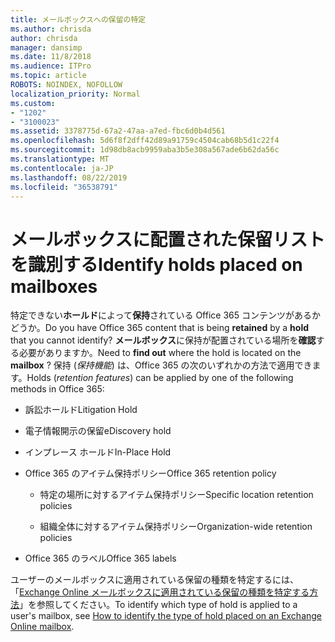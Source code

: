 ```yaml
---
title: メールボックスへの保留の特定
ms.author: chrisda
author: chrisda
manager: dansimp
ms.date: 11/8/2018
ms.audience: ITPro
ms.topic: article
ROBOTS: NOINDEX, NOFOLLOW
localization_priority: Normal
ms.custom:
- "1202"
- "3100023"
ms.assetid: 3378775d-67a2-47aa-a7ed-fbc6d0b4d561
ms.openlocfilehash: 5d6f8f2dff42d89a91759c4504cab68b5d1c22f4
ms.sourcegitcommit: 1d98db8acb9959aba3b5e308a567ade6b62da56c
ms.translationtype: MT
ms.contentlocale: ja-JP
ms.lasthandoff: 08/22/2019
ms.locfileid: "36538791"
---
```

# <a name="identify-holds-placed-on-mailboxes"></a><span data-ttu-id="3b9e6-102">メールボックスに配置された保留リストを識別する</span><span class="sxs-lookup"><span data-stu-id="3b9e6-102">Identify holds placed on mailboxes</span></span>

<span data-ttu-id="3b9e6-103">特定できない**ホールド**によって**保持**されている Office 365 コンテンツがあるかどうか。</span><span class="sxs-lookup"><span data-stu-id="3b9e6-103">Do you have Office 365 content that is being **retained** by a **hold** that you cannot identify?</span></span> <span data-ttu-id="3b9e6-104">**メールボックス**に保持が配置されている場所を**確認**する必要がありますか。</span><span class="sxs-lookup"><span data-stu-id="3b9e6-104">Need to **find out** where the hold is located on the **mailbox** ?</span></span> <span data-ttu-id="3b9e6-105">保持 (*保持機能*) は、Office 365 の次のいずれかの方法で適用できます。</span><span class="sxs-lookup"><span data-stu-id="3b9e6-105">Holds (*retention features*) can be applied by one of the following methods in Office 365:</span></span>
  
- <span data-ttu-id="3b9e6-106">訴訟ホールド</span><span class="sxs-lookup"><span data-stu-id="3b9e6-106">Litigation Hold</span></span>

- <span data-ttu-id="3b9e6-107">電子情報開示の保留</span><span class="sxs-lookup"><span data-stu-id="3b9e6-107">eDiscovery hold</span></span>

- <span data-ttu-id="3b9e6-108">インプレース ホールド</span><span class="sxs-lookup"><span data-stu-id="3b9e6-108">In-Place Hold</span></span>

- <span data-ttu-id="3b9e6-109">Office 365 のアイテム保持ポリシー</span><span class="sxs-lookup"><span data-stu-id="3b9e6-109">Office 365 retention policy</span></span> 

  - <span data-ttu-id="3b9e6-110">特定の場所に対するアイテム保持ポリシー</span><span class="sxs-lookup"><span data-stu-id="3b9e6-110">Specific location retention policies</span></span>

  - <span data-ttu-id="3b9e6-111">組織全体に対するアイテム保持ポリシー</span><span class="sxs-lookup"><span data-stu-id="3b9e6-111">Organization-wide retention policies</span></span>

- <span data-ttu-id="3b9e6-112">Office 365 のラベル</span><span class="sxs-lookup"><span data-stu-id="3b9e6-112">Office 365 labels</span></span>

<span data-ttu-id="3b9e6-113">ユーザーのメールボックスに適用されている保留の種類を特定するには、「[Exchange Online メールボックスに適用されている保留の種類を特定する方法](https://docs.microsoft.com/office365/securitycompliance/identify-a-hold-on-an-exchange-online-mailbox)」を参照してください。</span><span class="sxs-lookup"><span data-stu-id="3b9e6-113">To identify which type of hold is applied to a user's mailbox, see [How to identify the type of hold placed on an Exchange Online mailbox](https://docs.microsoft.com/office365/securitycompliance/identify-a-hold-on-an-exchange-online-mailbox).</span></span>
